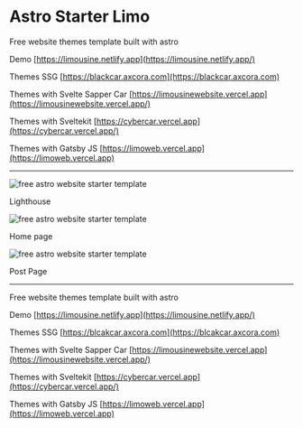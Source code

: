 # Astro Starter Limo

Free website themes template built with astro

Demo [https://limousine.netlify.app](https://limousine.netlify.app/)

Themes SSG [https://blackcar.axcora.com](https://blackcar.axcora.com)

Themes with Svelte Sapper Car [https://limousinewebsite.vercel.app](https://limousinewebsite.vercel.app/)

Themes with Sveltekit [https://cybercar.vercel.app](https://cybercar.vercel.app/)

Themes with Gatsby JS [https://limoweb.vercel.app](https://limoweb.vercel.app)

---

![free astro website starter template](<https://blogger.googleusercontent.com/img/b/R29vZ2xl/AVvXsEhe-ZaPqisrrAjQQzpzlAoUVWubNsusCXEQZG6q9Ew1FvQ9sVQicWgXfPGnkJquMnDpTAxhujhxoBrjk9maPLZtIIE4IKFxCiF9nITdvuqVhB1hEJrTfWcXXZKCEFsUb1hSGhRgZnE8K4ut8dCsD2pld1GIS-MlrQbaC7pnT411JdDiSKcYz8OrutO6Ug/s1349/free%20limousine%20website%20with%20astro%20(2).png>)

Lighthouse

![free astro website starter template](<https://blogger.googleusercontent.com/img/b/R29vZ2xl/AVvXsEiJuyEFN4I-1ksqvLJtPJrLa-yuKuxIEJ18ELAwinTZa-4ToJModIzzWVYzvqCPvvooq6__8Z4QG1R2zozNLJBRLx0H8RUbihW3j_oOCgkTS0vIY6CuyyYLj78Wz1CxjD34EJuGTJtxXoOHat1OW-r3B5QM3QiWKipTQxqCYIhCEg-qRgrWcFAznBG2og/s2023/free%20limousine%20website%20with%20astro%20(1).png>)

Home page

![free astro website starter template](<https://blogger.googleusercontent.com/img/b/R29vZ2xl/AVvXsEhMw1tOKq3LK24WAM7ew67BH3jEp4lI9wwElXfmk6Zub_euEDzMOtWsOhIRWCxP09fmtE-_hdCRFGqJW-13466nhXHxaHrtNJoAcDO3_jGlIXHL9LuLNB0ZBHgCfKgvDYCTWNF4Xzem_PZTFeDbVuyeybdzHy0c35EoeeqKgdEghl7gy_PhDM0rHeiZrA/s1668/free%20limousine%20website%20with%20astro%20(3).png>)

Post Page

---

Free website themes template built with astro

Demo [https://limousine.netlify.app](https://limousine.netlify.app/)

Themes SSG [https://blcakcar.axcora.com](https://blcakcar.axcora.com)

Themes with Svelte Sapper Car [https://limousinewebsite.vercel.app](https://limousinewebsite.vercel.app/)

Themes with Sveltekit [https://cybercar.vercel.app](https://cybercar.vercel.app/)

Themes with Gatsby JS [https://limoweb.vercel.app](https://limoweb.vercel.app)
